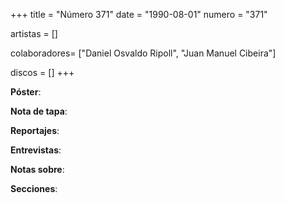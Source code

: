+++
title = "Número 371"
date = "1990-08-01"
numero = "371"

artistas = []

colaboradores= ["Daniel Osvaldo Ripoll", "Juan Manuel Cibeira"]

discos = []
+++

**Póster**: 

**Nota de tapa**: 

**Reportajes**: 

**Entrevistas**: 

**Notas sobre**:

**Secciones**:

